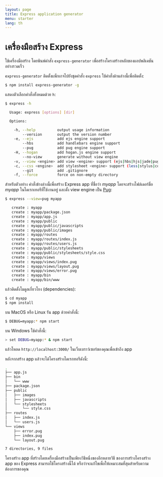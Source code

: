 ```yaml
---
layout: page
title: Express application generator
menu: starter
lang: th
---
```


# เครื่องมือสร้าง Express

ใช้เครื่องมือสร้าง โดยพินพ์คำสั่ง `express-generator` เพื่อสร้างโครงสร้างหลักของแอปพลิเคชันอย่างรวดเร็ว

`express-generator` ติดตั้งแพ็กเกจไปยังชุดคำสั่ง `express`  ใช้คำสั่งด้านล่างนี้เพื่อติดตั้ง:

```sh
$ npm install express-generator -g
```
แสดงตัวเลือกคำสั่งทั้งหมดด้วย `h`:

```sh
$ express -h

  Usage: express [options] [dir]

  Options:

    -h, --help          output usage information
        --version       output the version number
    -e, --ejs           add ejs engine support
        --hbs           add handlebars engine support
        --pug           add pug engine support
    -H, --hogan         add hogan.js engine support
        --no-view       generate without view engine
    -v, --view <engine> add view <engine> support (ejs|hbs|hjs|jade|pug|twig|vash) (defaults to jade)
    -c, --css <engine>  add stylesheet <engine> support (less|stylus|compass|sass) (defaults to plain css)
        --git           add .gitignore
    -f, --force         force on non-empty directory
```
สำหรับตัวอย่าง คำสั่งข้างล่างนี้เพื่อสร้าง Express app ที่ชื่อว่า _myapp_ โดยจะสร้างโฟล์เดอร์ชื่อ _myapp_ ในไดเรกเทอรีที่ใช้งานอยู่ และตั้ง view engine เป็น <a href="https://pugjs.org/" target="_blank" title="Pug documentation">Pug</a>:

```sh
$ express --view=pug myapp

   create : myapp
   create : myapp/package.json
   create : myapp/app.js
   create : myapp/public
   create : myapp/public/javascripts
   create : myapp/public/images
   create : myapp/routes
   create : myapp/routes/index.js
   create : myapp/routes/users.js
   create : myapp/public/stylesheets
   create : myapp/public/stylesheets/style.css
   create : myapp/views
   create : myapp/views/index.pug
   create : myapp/views/layout.pug
   create : myapp/views/error.pug
   create : myapp/bin
   create : myapp/bin/www
```
แล้วติดตั้งโมดูลเกี่ยวโยง (dependencies):

```sh
$ cd myapp
$ npm install
```

บน MacOS หรือ Linux รัน app ด้วยคำสั่งนี้:

```sh
$ DEBUG=myapp:* npm start
```

บน Windows ใช้คำสั่งนี้:

```sh
> set DEBUG=myapp:* & npm start
```

แล้วโหลด `http://localhost:3000/` ในเว็บเบราว์เซอร์ของคุณเพื่อเข้าถึง app

หลังจากสร้าง app แล้วจะได้โครงสร้างไดเรกทอรีดังนี้:

```sh
.
├── app.js
├── bin
│   └── www
├── package.json
├── public
│   ├── images
│   ├── javascripts
│   └── stylesheets
│       └── style.css
├── routes
│   ├── index.js
│   └── users.js
└── views
    ├── error.pug
    ├── index.pug
    └── layout.pug

7 directories, 9 files
```

<div class="doc-box doc-info" markdown="1">
โครงสร้าง app ที่สร้างโดยเครื่องมือสร้างเป็นเพียงวิธีหนึ่งของอีกหลายวิธี ของการสร้างโครงสร้าง app ของ Express สามารถใช้โครงสร้างนี้ได้ หรือว่าจะแก้ไขเพื่อให้เหมาะสมที่สุดสำหรับความต้องการของคุณ
</div>
